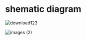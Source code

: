 # shematic diagram


![download123](https://user-images.githubusercontent.com/94265667/143014701-4ba6e1a4-71d2-42f4-bff3-809ee9ddbcee.png)


![images (2)](https://user-images.githubusercontent.com/94265667/143015472-72ca3193-e9b1-4500-9bcb-a732a7492ffa.jpeg)

